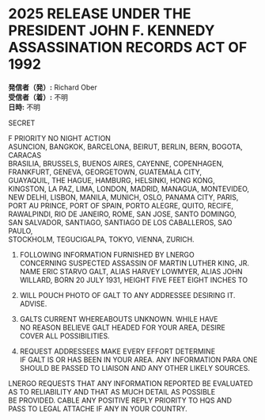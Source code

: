 # 2025 RELEASE UNDER THE PRESIDENT JOHN F. KENNEDY ASSASSINATION RECORDS ACT OF 1992

**発信者（発）:** Richard Ober  
**受信者（着）:** 不明  
**日時:** 不明  

SECRET

F PRIORITY NO NIGHT ACTION  
ASUNCION, BANGKOK, BARCELONA, BEIRUT, BERLIN, BERN, BOGOTA, CARACAS  
BRASILIA, BRUSSELS, BUENOS AIRES, CAYENNE, COPENHAGEN,  
FRANKFURT, GENEVA, GEORGETOWN, GUATEMALA CITY,  
GUAYAQUIL, THE HAGUE, HAMBURG, HELSINKI, HONG KONG,  
KINGSTON, LA PAZ, LIMA, LONDON, MADRID, MANAGUA, MONTEVIDEO,  
NEW DELHI, LISBON, MANILA, MUNICH, OSLO, PANAMA CITY, PARIS,  
PORT AU PRINCE, PORT OF SPAIN, PORTO ALEGRE, QUITO, RECIFE,  
RAWALPINDI, RIO DE JANEIRO, ROME, SAN JOSE, SANTO DOMINGO,  
SAN SALVADOR, SANTIAGO, SANTIAGO DE LOS CABALLEROS, SAO PAULO,  
STOCKHOLM, TEGUCIGALPA, TOKYO, VIENNA, ZURICH.  

1. FOLLOWING INFORMATION FURNISHED BY LNERGO  
CONCERNING SUSPECTED ASSASSIN OF MARTIN LUTHER KING, JR.  
NAME ERIC STARVO GALT, ALIAS HARVEY LOWMYER, ALIAS JOHN  
WILLARD, BORN 20 JULY 1931, HEIGHT FIVE FEET EIGHT INCHES TO  

2. WILL POUCH PHOTO OF GALT TO ANY ADDRESSEE DESIRING IT. ADVISE.  

3. GALTS CURRENT WHEREABOUTS UNKNOWN. WHILE HAVE  
NO REASON BELIEVE GALT HEADED FOR YOUR AREA, DESIRE  
COVER ALL POSSIBILITIES.  

4. REQUEST ADDRESSEES MAKE EVERY EFFORT DETERMINE  
IF GALT IS OR HAS BEEN IN YOUR AREA. ANY INFORMATION PARA ONE  
SHOULD BE PASSED TO LIAISON AND ANY OTHER LIKELY SOURCES.  

LNERGO REQUESTS THAT ANY INFORMATION REPORTED BE EVALUATED  
AS TO RELIABILITY AND THAT AS MUCH DETAIL AS POSSIBLE  
BE PROVIDED. CABLE ANY POSITIVE REPLY PRIORITY TO HQS AND  
PASS TO LEGAL ATTACHE IF ANY IN YOUR COUNTRY.  